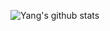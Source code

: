 ![Yang's github stats](https://github-readme-stats.vercel.app/api?username=yang1955316899&theme=cobalt)
